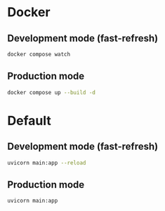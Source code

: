 # Docker
## Development mode (fast-refresh)
```bash
docker compose watch
```

## Production mode
```bash
docker compose up --build -d
```
 
# Default
## Development mode (fast-refresh)
```bash
uvicorn main:app --reload
```

## Production mode
```bash
uvicorn main:app
```
